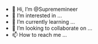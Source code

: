 - 👋 Hi, I’m @Suprememineer
- 👀 I’m interested in ...
- 🌱 I’m currently learning ...
- 💞️ I’m looking to collaborate on ...
- 📫 How to reach me ...

<!---
Suprememineer/Suprememineer is a ✨ special ✨ repository because its `README.md` (this file) appears on your GitHub profile.
You can click the Preview link to take a look at your changes.
--->
